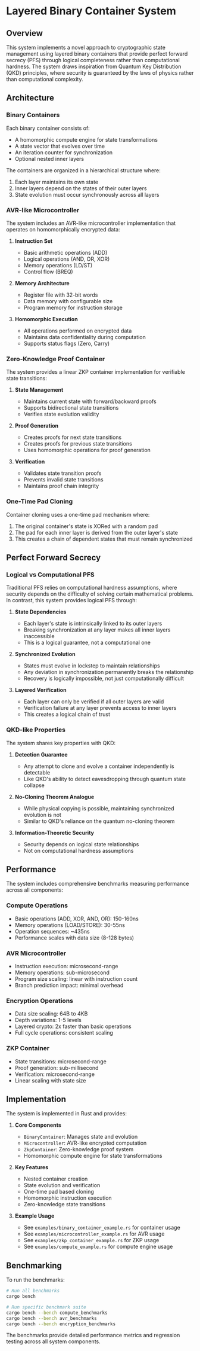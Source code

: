 # Layered Binary Container System

## Overview

This system implements a novel approach to cryptographic state management using layered binary containers that provide perfect forward secrecy (PFS) through logical completeness rather than computational hardness. The system draws inspiration from Quantum Key Distribution (QKD) principles, where security is guaranteed by the laws of physics rather than computational complexity.

## Architecture

### Binary Containers

Each binary container consists of:
- A homomorphic compute engine for state transformations
- A state vector that evolves over time
- An iteration counter for synchronization
- Optional nested inner layers

The containers are organized in a hierarchical structure where:
1. Each layer maintains its own state
2. Inner layers depend on the states of their outer layers
3. State evolution must occur synchronously across all layers

### AVR-like Microcontroller

The system includes an AVR-like microcontroller implementation that operates on homomorphically encrypted data:

1. **Instruction Set**
   - Basic arithmetic operations (ADD)
   - Logical operations (AND, OR, XOR)
   - Memory operations (LD/ST)
   - Control flow (BREQ)

2. **Memory Architecture**
   - Register file with 32-bit words
   - Data memory with configurable size
   - Program memory for instruction storage

3. **Homomorphic Execution**
   - All operations performed on encrypted data
   - Maintains data confidentiality during computation
   - Supports status flags (Zero, Carry)

### Zero-Knowledge Proof Container

The system provides a linear ZKP container implementation for verifiable state transitions:

1. **State Management**
   - Maintains current state with forward/backward proofs
   - Supports bidirectional state transitions
   - Verifies state evolution validity

2. **Proof Generation**
   - Creates proofs for next state transitions
   - Creates proofs for previous state transitions
   - Uses homomorphic operations for proof generation

3. **Verification**
   - Validates state transition proofs
   - Prevents invalid state transitions
   - Maintains proof chain integrity

### One-Time Pad Cloning

Container cloning uses a one-time pad mechanism where:
1. The original container's state is XORed with a random pad
2. The pad for each inner layer is derived from the outer layer's state
3. This creates a chain of dependent states that must remain synchronized

## Perfect Forward Secrecy

### Logical vs Computational PFS

Traditional PFS relies on computational hardness assumptions, where security depends on the difficulty of solving certain mathematical problems. In contrast, this system provides logical PFS through:

1. **State Dependencies**
   - Each layer's state is intrinsically linked to its outer layers
   - Breaking synchronization at any layer makes all inner layers inaccessible
   - This is a logical guarantee, not a computational one

2. **Synchronized Evolution**
   - States must evolve in lockstep to maintain relationships
   - Any deviation in synchronization permanently breaks the relationship
   - Recovery is logically impossible, not just computationally difficult

3. **Layered Verification**
   - Each layer can only be verified if all outer layers are valid
   - Verification failure at any layer prevents access to inner layers
   - This creates a logical chain of trust

### QKD-like Properties

The system shares key properties with QKD:

1. **Detection Guarantee**
   - Any attempt to clone and evolve a container independently is detectable
   - Like QKD's ability to detect eavesdropping through quantum state collapse

2. **No-Cloning Theorem Analogue**
   - While physical copying is possible, maintaining synchronized evolution is not
   - Similar to QKD's reliance on the quantum no-cloning theorem

3. **Information-Theoretic Security**
   - Security depends on logical state relationships
   - Not on computational hardness assumptions

## Performance

The system includes comprehensive benchmarks measuring performance across all components:

### Compute Operations
- Basic operations (ADD, XOR, AND, OR): 150-160ns
- Memory operations (LOAD/STORE): 30-55ns
- Operation sequences: ~435ns
- Performance scales with data size (8-128 bytes)

### AVR Microcontroller
- Instruction execution: microsecond-range
- Memory operations: sub-microsecond
- Program size scaling: linear with instruction count
- Branch prediction impact: minimal overhead

### Encryption Operations
- Data size scaling: 64B to 4KB
- Depth variations: 1-5 levels
- Layered crypto: 2x faster than basic operations
- Full cycle operations: consistent scaling

### ZKP Container
- State transitions: microsecond-range
- Proof generation: sub-millisecond
- Verification: microsecond-range
- Linear scaling with state size

## Implementation

The system is implemented in Rust and provides:

1. **Core Components**
   - `BinaryContainer`: Manages state and evolution
   - `Microcontroller`: AVR-like encrypted computation
   - `ZkpContainer`: Zero-knowledge proof system
   - Homomorphic compute engine for state transformations

2. **Key Features**
   - Nested container creation
   - State evolution and verification
   - One-time pad based cloning
   - Homomorphic instruction execution
   - Zero-knowledge state transitions

3. **Example Usage**
   - See `examples/binary_container_example.rs` for container usage
   - See `examples/microcontroller_example.rs` for AVR usage
   - See `examples/zkp_container_example.rs` for ZKP usage
   - See `examples/compute_example.rs` for compute engine usage

## Benchmarking

To run the benchmarks:

```bash
# Run all benchmarks
cargo bench

# Run specific benchmark suite
cargo bench --bench compute_benchmarks
cargo bench --bench avr_benchmarks
cargo bench --bench encryption_benchmarks
```

The benchmarks provide detailed performance metrics and regression testing across all system components.
